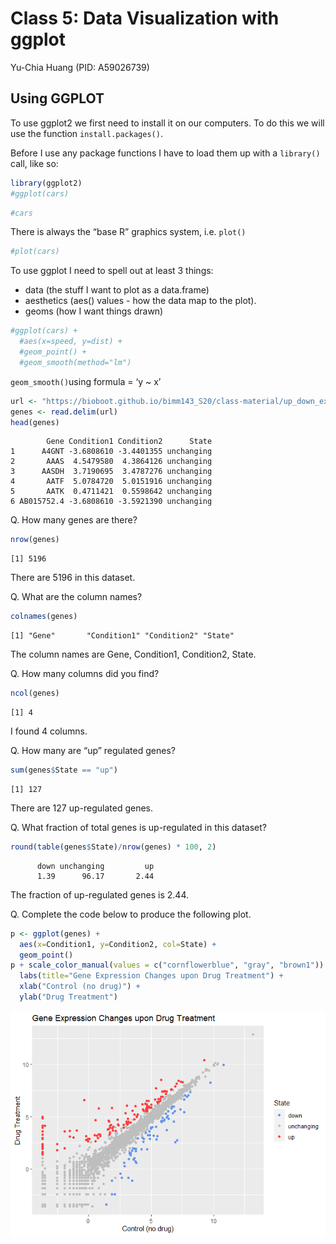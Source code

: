 # Class 5: Data Visualization with ggplot
Yu-Chia Huang (PID: A59026739)

## Using GGPLOT

To use ggplot2 we first need to install it on our computers. To do this
we will use the function `install.packages()`.

Before I use any package functions I have to load them up with a
`library()` call, like so:

``` r
library(ggplot2)
#ggplot(cars)
```

``` r
#cars
```

There is always the “base R” graphics system, i.e. `plot()`

``` r
#plot(cars)
```

To use ggplot I need to spell out at least 3 things:

- data (the stuff I want to plot as a data.frame)
- aesthetics (aes() values - how the data map to the plot).
- geoms (how I want things drawn)

``` r
#ggplot(cars) +
  #aes(x=speed, y=dist) +
  #geom_point() +
  #geom_smooth(method="lm")
```

`geom_smooth()`using formula = ‘y ~ x’

``` r
url <- "https://bioboot.github.io/bimm143_S20/class-material/up_down_expression.txt"
genes <- read.delim(url)
head(genes)
```

            Gene Condition1 Condition2      State
    1      A4GNT -3.6808610 -3.4401355 unchanging
    2       AAAS  4.5479580  4.3864126 unchanging
    3      AASDH  3.7190695  3.4787276 unchanging
    4       AATF  5.0784720  5.0151916 unchanging
    5       AATK  0.4711421  0.5598642 unchanging
    6 AB015752.4 -3.6808610 -3.5921390 unchanging

Q. How many genes are there?

``` r
nrow(genes)
```

    [1] 5196

There are 5196 in this dataset.

Q. What are the column names?

``` r
colnames(genes)
```

    [1] "Gene"       "Condition1" "Condition2" "State"     

The column names are Gene, Condition1, Condition2, State.

Q. How many columns did you find?

``` r
ncol(genes)
```

    [1] 4

I found 4 columns.

Q. How many are “up” regulated genes?

``` r
sum(genes$State == "up")
```

    [1] 127

There are 127 up-regulated genes.

Q. What fraction of total genes is up-regulated in this dataset?

``` r
round(table(genes$State)/nrow(genes) * 100, 2)
```


          down unchanging         up 
          1.39      96.17       2.44 

The fraction of up-regulated genes is 2.44.

Q. Complete the code below to produce the following plot.

``` r
p <- ggplot(genes) + 
  aes(x=Condition1, y=Condition2, col=State) +
  geom_point()
p + scale_color_manual(values = c("cornflowerblue", "gray", "brown1")) +
  labs(title="Gene Expression Changes upon Drug Treatment") +
  xlab("Control (no drug)") +
  ylab("Drug Treatment")
```

![](Class-5_files/figure-commonmark/unnamed-chunk-11-1.png)
